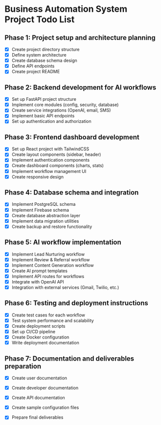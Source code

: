 # Business Automation System Project Todo List

## Phase 1: Project setup and architecture planning
- [x] Create project directory structure
- [x] Define system architecture
- [x] Create database schema design
- [x] Define API endpoints
- [x] Create project README

## Phase 2: Backend development for AI workflows
- [x] Set up FastAPI project structure
- [x] Implement core modules (config, security, database)
- [x] Create service integrations (OpenAI, email, SMS)
- [x] Implement basic API endpoints
- [x] Set up authentication and authorization

## Phase 3: Frontend dashboard development
- [x] Set up React project with TailwindCSS
- [x] Create layout components (sidebar, header)
- [x] Implement authentication components
- [x] Create dashboard components (charts, stats)
- [x] Implement workflow management UI
- [x] Create responsive design

## Phase 4: Database schema and integration
- [x] Implement PostgreSQL schema
- [x] Implement Firebase schema
- [x] Create database abstraction layer
- [x] Implement data migration utilities
- [x] Create backup and restore functionality

## Phase 5: AI workflow implementation
- [x] Implement Lead Nurturing workflow
- [x] Implement Review & Referral workflow
- [x] Implement Content Generation workflow
- [x] Create AI prompt templates
- [x] Implement API routes for workflows
- [x] Integrate with OpenAI API
- [x] Integration with external services (Gmail, Twilio, etc.)

## Phase 6: Testing and deployment instructions
- [x] Create test cases for each workflow
- [x] Test system performance and scalability
- [x] Create deployment scripts
- [x] Set up CI/CD pipeline
- [x] Create Docker configuration
- [x] Write deployment documentation

## Phase 7: Documentation and deliverables preparation
- [x] Create user documentation
- [x] Create developer documentation
- [x] Create API documentation
- [x] Create sample configuration files
- [x] Prepare final deliverables

